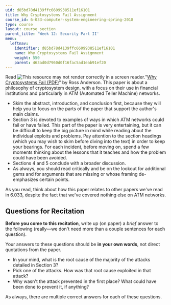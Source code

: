 ```yaml
---
uid: d85bd78d4139ffc6609938511ef16101
title: Why Cryptosystems Fail Assignment
course_id: 6-033-computer-system-engineering-spring-2018
type: course
layout: course_section
parent_title: 'Week 12: Security Part II'
menu:
  leftnav:
    identifier: d85bd78d4139ffc6609938511ef16101
    name: Why Cryptosystems Fail Assignment
    weight: 550
    parent: 463ad0d7960d0f16fac5ad1eab91ef20
---
```


Read ![This resource may not render correctly in a screen reader.](/images/inacessible.gif)"[Why Cryptosystems Fail (PDF)](https://www.cl.cam.ac.uk/~rja14/Papers/wcf.pdf)" by Ross Anderson. This paper is about a philosophy of cryptosystem design, with a focus on their use in financial institutions and particularly in ATM (Automated Teller Machine) networks.

*   Skim the abstract, introduction, and conclusion first, because they will help you to focus on the parts of the paper that support the author's main claims.
*   Section 3 is devoted to examples of ways in which ATM networks could fail or have failed. This part of the paper is very entertaining, but it can be difficult to keep the big picture in mind while reading about the individual exploits and problems. Pay attention to the section headings (which you may wish to skim before diving into the text) in order to keep your bearings. For each incident, before moving on, spend a few moments thinking about the lessons that it teaches and how the problem could have been avoided.
*   Sections 4 and 5 conclude with a broader discussion.
*   As always, you should read critically and be on the lookout for additional gems and for arguments that are missing or whose framing de-emphasizes certain points.

As you read, think about how this paper relates to other papers we've read in 6.033, despite the fact that we've covered nothing else on ATM networks.

Questions for Recitation
------------------------

**Before you come to this recitation**, write up (on paper) a _brief_ answer to the following (really—we don't need more than a couple sentences for each question). 

Your answers to these questions should be **in your own words**, not direct quotations from the paper.

*   In your mind, what is the root cause of the majority of the attacks detailed in Section 3?
*   Pick one of the attacks. How was that root cause exploited in that attack?
*   Why wasn't the attack prevented in the first place? What could have been done to prevent it, if anything?

As always, there are multiple correct answers for each of these questions.